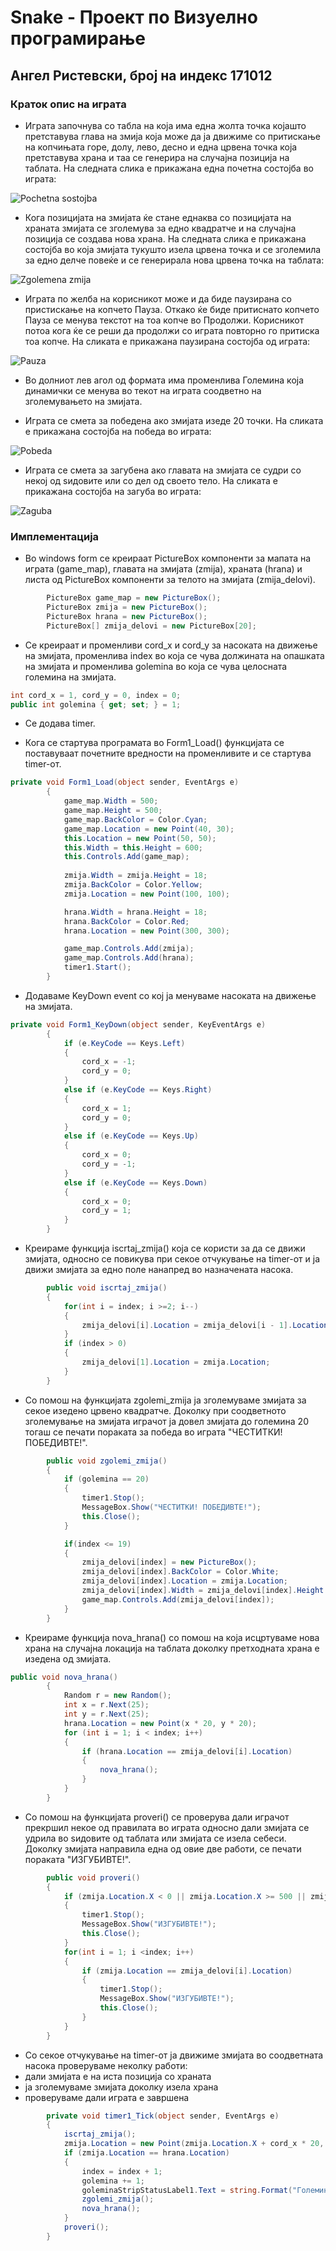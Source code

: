 # Snake - Проект по Визуелно програмирање
## Ангел Ристевски, број на индекс 171012
### Краток опис на играта

- Играта започнува со табла на која има една жолта точка којашто претставува глава на змија која може да ја движиме со притискање на копчињата горе, долу, лево, десно и една црвена точка која претставува храна и таа се генерира на случајна позиција на таблата. На следната слика е прикажана една почетна состојба во играта:

![Pochetna sostojba](https://user-images.githubusercontent.com/48767427/176994848-82c7fb2d-6036-4441-8c08-c7369a07a1b7.png)

- Кога позицијата на змијата ќе стане еднаква со позицијата на храната змијата се зголемува за едно квадратче и на случајна позиција се создава нова храна. На следната слика е прикажана состојба во која змијата тукушто изела црвена точка и се зголемила за едно делче повеќе и се генерирала нова црвена точка на таблата:

![Zgolemena zmija](https://user-images.githubusercontent.com/48767427/176994851-6d5d480a-435f-48f5-a303-cf6d7c49d87b.png)

- Играта по желба на корисникот може и да биде паузирана со пристискање на копчето Пауза. Откако ќе биде притиснато копчето Пауза се менува текстот на тоа копче во Продолжи. Корисникот потоа кога ќе се реши да продолжи со играта повторно го притиска тоа копче. На сликата е прикажана паузирана состојба од играта:

![Pauza](https://user-images.githubusercontent.com/48767427/176994842-54825499-12e6-4287-bf0b-66587c74c343.png)

- Во долниот лев агол од формата има променлива Големина која динамички се менува во текот на играта соодветно на зголемувањето на змијата.

- Играта се смета за победена ако змијата изеде 20 точки. На сликата е прикажана состојба на победа во играта:

![Pobeda](https://user-images.githubusercontent.com/48767427/176994845-eab14000-49c6-4342-bcc2-bfbf7f79e3c9.png)
 
- Играта се смета за загубена ако главата на змијата се судри со некој од ѕидовите или со дел од своето тело. На сликата е прикажана состојба на загуба во играта:

![Zaguba](https://user-images.githubusercontent.com/48767427/176994849-8d7df6c3-926b-4529-8c86-11d09e365172.png)


### Имплементација
- Во windows form се креираат PictureBox компоненти за мапата на играта (game_map), главата на змијата (zmija), храната (hrana) и листа од PictureBox компоненти за телото на змијата (zmija_delovi).
```C#
        PictureBox game_map = new PictureBox();
        PictureBox zmija = new PictureBox();
        PictureBox hrana = new PictureBox();
        PictureBox[] zmija_delovi = new PictureBox[20];
```
- Се креираат и променливи cord_x и cord_y за насоката на движење на змијата, променлива index во која се чува должината на опашката на змијата и променлива golemina во која се чува целосната големина на змијата.
```C#
int cord_x = 1, cord_y = 0, index = 0;
public int golemina { get; set; } = 1;
```

- Се додава timer.

- Кога се стартува програмата во Form1_Load() функцијата се поставуваат почетните вредности на променливите и се стартува timer-от.

```C#
private void Form1_Load(object sender, EventArgs e)
        {
            game_map.Width = 500;
            game_map.Height = 500;
            game_map.BackColor = Color.Cyan;
            game_map.Location = new Point(40, 30);
            this.Location = new Point(50, 50);
            this.Width = this.Height = 600;
            this.Controls.Add(game_map);
            
            zmija.Width = zmija.Height = 18;
            zmija.BackColor = Color.Yellow;
            zmija.Location = new Point(100, 100);

            hrana.Width = hrana.Height = 18;
            hrana.BackColor = Color.Red;
            hrana.Location = new Point(300, 300);

            game_map.Controls.Add(zmija);
            game_map.Controls.Add(hrana);
            timer1.Start();
        }
```

- Додаваме KeyDown event со кој ја менуваме насоката на движење на змијата.
```C#
private void Form1_KeyDown(object sender, KeyEventArgs e)
        {
            if (e.KeyCode == Keys.Left)
            {
                cord_x = -1;
                cord_y = 0;
            }
            else if (e.KeyCode == Keys.Right)
            {
                cord_x = 1;
                cord_y = 0;
            }
            else if (e.KeyCode == Keys.Up)
            {
                cord_x = 0;
                cord_y = -1;
            }
            else if (e.KeyCode == Keys.Down)
            {
                cord_x = 0;
                cord_y = 1;
            }
        }
```


- Креираме функција iscrtaj_zmija() која се користи за да се движи змијата, односно се повикува при секое отчукување на timer-от и ја движи змијата за едно поле нанапред во назначената насока.
```C#
        public void iscrtaj_zmija()
        {
            for(int i = index; i >=2; i--)
            {
                zmija_delovi[i].Location = zmija_delovi[i - 1].Location;
            }
            if (index > 0)
            {
                zmija_delovi[1].Location = zmija.Location;
            }
        }
```
- Со помош на функцијата zgolemi_zmija ја зголемуваме змијата за секое изедено црвено квадратче. Доколку при соодветното зголемување на змијата играчот ја довел змијата до големина 20 тогаш се печати пораката за победа во играта "ЧЕСТИТКИ! ПОБЕДИВТЕ!".
```C#
        public void zgolemi_zmija()
        {
            if (golemina == 20)
            {
                timer1.Stop();
                MessageBox.Show("ЧЕСТИТКИ! ПОБЕДИВТЕ!");
                this.Close();
            }

            if(index <= 19)
            {
                zmija_delovi[index] = new PictureBox();
                zmija_delovi[index].BackColor = Color.White;
                zmija_delovi[index].Location = zmija.Location;
                zmija_delovi[index].Width = zmija_delovi[index].Height = 18;
                game_map.Controls.Add(zmija_delovi[index]);
            }      
        }
```

- Креираме функција nova_hrana() со помош на која исцртуваме нова храна на случајна локација на таблата доколку претходната храна е изедена од змијата.
```C#
public void nova_hrana()
        {
            Random r = new Random();
            int x = r.Next(25);
            int y = r.Next(25);
            hrana.Location = new Point(x * 20, y * 20);
            for (int i = 1; i < index; i++)
            {
                if (hrana.Location == zmija_delovi[i].Location)
                {
                    nova_hrana();
                }
            }
        }
```

- Со помош на функцијата proveri() се проверува дали играчот прекршил некое од правилата во играта односно дали змијата се удрила во ѕидовите од таблата или змијата се изела себеси. Доколку змијaта направила една од овие две работи, се печати пораката "ИЗГУБИВТЕ!".
```C#
        public void proveri()
        {
            if (zmija.Location.X < 0 || zmija.Location.X >= 500 || zmija.Location.Y < 0 || zmija.Location.Y >= 500)
            {
                timer1.Stop();
                MessageBox.Show("ИЗГУБИВТЕ!");
                this.Close();
            }
            for(int i = 1; i <index; i++)
            {
                if (zmija.Location == zmija_delovi[i].Location)
                {
                    timer1.Stop();
                    MessageBox.Show("ИЗГУБИВТЕ!");
                    this.Close();
                }
            }
        }
```


- Со секое отчукување на timer-от ја движиме змијата во соодветната насока проверуваме неколку работи:
 - дали змијата е на иста позиција со храната
 - ја зголемуваме змијата доколку изела храна
 - проверуваме дали играта е завршена
```C#
        private void timer1_Tick(object sender, EventArgs e)
        {
            iscrtaj_zmija();
            zmija.Location = new Point(zmija.Location.X + cord_x * 20, zmija.Location.Y + cord_y * 20);
            if (zmija.Location == hrana.Location)
            {
                index = index + 1;
                golemina += 1;
                goleminaStripStatusLabel1.Text = string.Format("Големина: {0}", golemina);
                zgolemi_zmija();
                nova_hrana();
            }
            proveri();
        }
```
